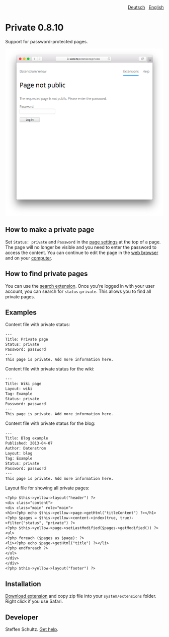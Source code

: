 <p align="right"><a href="README-de.md">Deutsch</a> &nbsp; <a href="README.md">English</a></p>

# Private 0.8.10

Support for password-protected pages.

<p align="center"><img src="private-screenshot.png?raw=true" alt="Screenshot"></p>

## How to make a private page

Set `Status: private` and `Password` in the [page settings](https://github.com/datenstrom/yellow-extensions/tree/master/source/core#settings-page) at the top of a page. The page will no longer be visible and you need to enter the password to access the content. You can continue to edit the page in the [web browser](https://github.com/datenstrom/yellow-extensions/tree/master/source/edit) and on your [computer](https://github.com/datenstrom/yellow-extensions/tree/master/source/core).

## How to find private pages

You can use the [search extension](https://github.com/datenstrom/yellow-extensions/tree/master/source/search). Once you're logged in with your user account, you can search for `status:private`. This allows you to find all private pages. 

## Examples

Content file with private status: 

```
---
Title: Private page
Status: private
Password: password
---
This page is private. Add more information here.
```

Content file with private status for the wiki:

```
---
Title: Wiki page
Layout: wiki
Tag: Example
Status: private
Password: password
---
This page is private. Add more information here.
```

Content file with private status for the blog:

```
---
Title: Blog example
Published: 2013-04-07
Author: Datenstrom
Layout: blog
Tag: Example
Status: private
Password: password
---
This page is private. Add more information here.
```

Layout file for showing all private pages:

```
<?php $this->yellow->layout("header") ?>
<div class="content">
<div class="main" role="main">
<h1><?php echo $this->yellow->page->getHtml("titleContent") ?></h1>
<?php $pages = $this->yellow->content->index(true, true)->filter("status", "private") ?>
<?php $this->yellow->page->setLastModified($pages->getModified()) ?>
<ul>
<?php foreach ($pages as $page): ?>
<li><?php echo $page->getHtml("title") ?></li>
<?php endforeach ?>
</ul>
</div>
</div>
<?php $this->yellow->layout("footer") ?>
```

## Installation

[Download extension](https://github.com/datenstrom/yellow-extensions/raw/master/zip/private.zip) and copy zip file into your `system/extensions` folder. Right click if you use Safari.

## Developer

Steffen Schultz. [Get help](https://github.com/schulle4u/yellow-extensions-schulle4u/issues).
